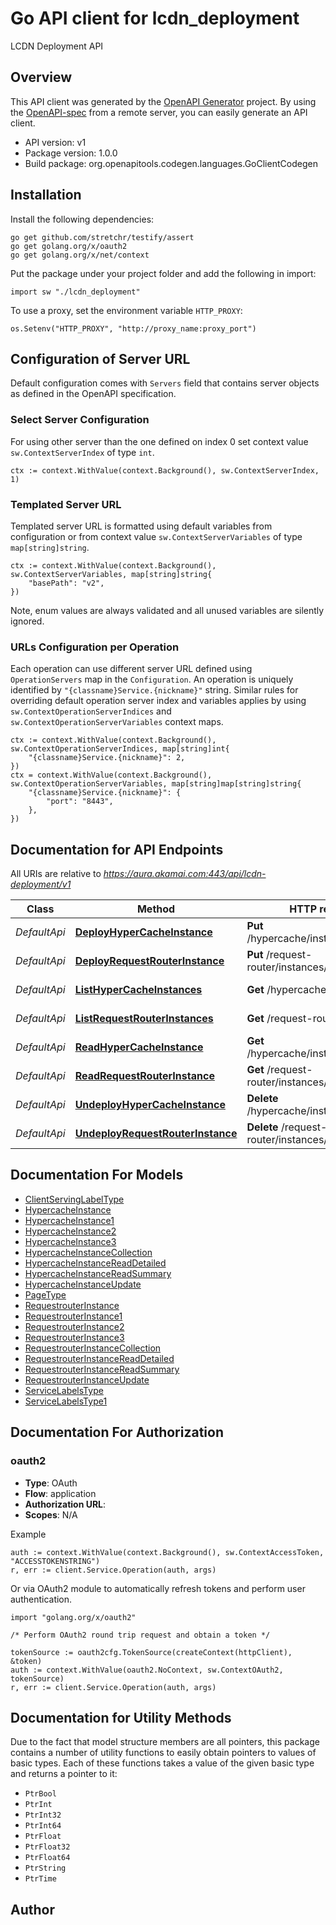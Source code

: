# Go API client for lcdn_deployment

LCDN Deployment API

## Overview
This API client was generated by the [OpenAPI Generator](https://openapi-generator.tech) project.  By using the [OpenAPI-spec](https://www.openapis.org/) from a remote server, you can easily generate an API client.

- API version: v1
- Package version: 1.0.0
- Build package: org.openapitools.codegen.languages.GoClientCodegen

## Installation

Install the following dependencies:

```shell
go get github.com/stretchr/testify/assert
go get golang.org/x/oauth2
go get golang.org/x/net/context
```

Put the package under your project folder and add the following in import:

```golang
import sw "./lcdn_deployment"
```

To use a proxy, set the environment variable `HTTP_PROXY`:

```golang
os.Setenv("HTTP_PROXY", "http://proxy_name:proxy_port")
```

## Configuration of Server URL

Default configuration comes with `Servers` field that contains server objects as defined in the OpenAPI specification.

### Select Server Configuration

For using other server than the one defined on index 0 set context value `sw.ContextServerIndex` of type `int`.

```golang
ctx := context.WithValue(context.Background(), sw.ContextServerIndex, 1)
```

### Templated Server URL

Templated server URL is formatted using default variables from configuration or from context value `sw.ContextServerVariables` of type `map[string]string`.

```golang
ctx := context.WithValue(context.Background(), sw.ContextServerVariables, map[string]string{
	"basePath": "v2",
})
```

Note, enum values are always validated and all unused variables are silently ignored.

### URLs Configuration per Operation

Each operation can use different server URL defined using `OperationServers` map in the `Configuration`.
An operation is uniquely identified by `"{classname}Service.{nickname}"` string.
Similar rules for overriding default operation server index and variables applies by using `sw.ContextOperationServerIndices` and `sw.ContextOperationServerVariables` context maps.

```
ctx := context.WithValue(context.Background(), sw.ContextOperationServerIndices, map[string]int{
	"{classname}Service.{nickname}": 2,
})
ctx = context.WithValue(context.Background(), sw.ContextOperationServerVariables, map[string]map[string]string{
	"{classname}Service.{nickname}": {
		"port": "8443",
	},
})
```

## Documentation for API Endpoints

All URIs are relative to *https://aura.akamai.com:443/api/lcdn-deployment/v1*

Class | Method | HTTP request | Description
------------ | ------------- | ------------- | -------------
*DefaultApi* | [**DeployHyperCacheInstance**](docs/DefaultApi.md#deployhypercacheinstance) | **Put** /hypercache/instances/{nodeId} | HyperCache Instance.
*DefaultApi* | [**DeployRequestRouterInstance**](docs/DefaultApi.md#deployrequestrouterinstance) | **Put** /request-router/instances/{nodeId} | RequestRouter Instance.
*DefaultApi* | [**ListHyperCacheInstances**](docs/DefaultApi.md#listhypercacheinstances) | **Get** /hypercache/instances | HyperCache Instances
*DefaultApi* | [**ListRequestRouterInstances**](docs/DefaultApi.md#listrequestrouterinstances) | **Get** /request-router/instances | RequestRouter Instances
*DefaultApi* | [**ReadHyperCacheInstance**](docs/DefaultApi.md#readhypercacheinstance) | **Get** /hypercache/instances/{nodeId} | HyperCache Instance.
*DefaultApi* | [**ReadRequestRouterInstance**](docs/DefaultApi.md#readrequestrouterinstance) | **Get** /request-router/instances/{nodeId} | RequestRouter Instance.
*DefaultApi* | [**UndeployHyperCacheInstance**](docs/DefaultApi.md#undeployhypercacheinstance) | **Delete** /hypercache/instances/{nodeId} | HyperCache Instance.
*DefaultApi* | [**UndeployRequestRouterInstance**](docs/DefaultApi.md#undeployrequestrouterinstance) | **Delete** /request-router/instances/{nodeId} | RequestRouter Instance.


## Documentation For Models

 - [ClientServingLabelType](docs/ClientServingLabelType.md)
 - [HypercacheInstance](docs/HypercacheInstance.md)
 - [HypercacheInstance1](docs/HypercacheInstance1.md)
 - [HypercacheInstance2](docs/HypercacheInstance2.md)
 - [HypercacheInstance3](docs/HypercacheInstance3.md)
 - [HypercacheInstanceCollection](docs/HypercacheInstanceCollection.md)
 - [HypercacheInstanceReadDetailed](docs/HypercacheInstanceReadDetailed.md)
 - [HypercacheInstanceReadSummary](docs/HypercacheInstanceReadSummary.md)
 - [HypercacheInstanceUpdate](docs/HypercacheInstanceUpdate.md)
 - [PageType](docs/PageType.md)
 - [RequestrouterInstance](docs/RequestrouterInstance.md)
 - [RequestrouterInstance1](docs/RequestrouterInstance1.md)
 - [RequestrouterInstance2](docs/RequestrouterInstance2.md)
 - [RequestrouterInstance3](docs/RequestrouterInstance3.md)
 - [RequestrouterInstanceCollection](docs/RequestrouterInstanceCollection.md)
 - [RequestrouterInstanceReadDetailed](docs/RequestrouterInstanceReadDetailed.md)
 - [RequestrouterInstanceReadSummary](docs/RequestrouterInstanceReadSummary.md)
 - [RequestrouterInstanceUpdate](docs/RequestrouterInstanceUpdate.md)
 - [ServiceLabelsType](docs/ServiceLabelsType.md)
 - [ServiceLabelsType1](docs/ServiceLabelsType1.md)


## Documentation For Authorization



### oauth2


- **Type**: OAuth
- **Flow**: application
- **Authorization URL**: 
- **Scopes**: N/A

Example

```golang
auth := context.WithValue(context.Background(), sw.ContextAccessToken, "ACCESSTOKENSTRING")
r, err := client.Service.Operation(auth, args)
```

Or via OAuth2 module to automatically refresh tokens and perform user authentication.

```golang
import "golang.org/x/oauth2"

/* Perform OAuth2 round trip request and obtain a token */

tokenSource := oauth2cfg.TokenSource(createContext(httpClient), &token)
auth := context.WithValue(oauth2.NoContext, sw.ContextOAuth2, tokenSource)
r, err := client.Service.Operation(auth, args)
```


## Documentation for Utility Methods

Due to the fact that model structure members are all pointers, this package contains
a number of utility functions to easily obtain pointers to values of basic types.
Each of these functions takes a value of the given basic type and returns a pointer to it:

* `PtrBool`
* `PtrInt`
* `PtrInt32`
* `PtrInt64`
* `PtrFloat`
* `PtrFloat32`
* `PtrFloat64`
* `PtrString`
* `PtrTime`

## Author




